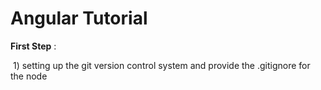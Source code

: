 # Angular Tutorial

**First Step** :

​	1) setting up the git version control system and provide the .gitignore for the node

​	


